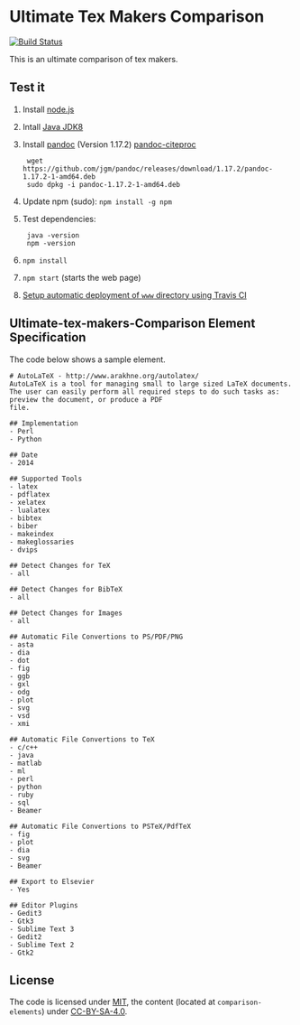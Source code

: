# Ultimate Tex Makers Comparison

[![Build 
Status](https://travis-ci.org/ultimate-comparisons/ultimate-deployment-tool-comparison.svg?branch=master)](https://travis-ci.org/ultimate-comparisons/ultimate-deployment-tool-comparison)

This is an ultimate comparison of tex makers.

## Test it
1. Install [node.js](https://nodejs.org/en/)
2. Intall [Java JDK8](http://www.oracle.com/technetwork/java/javase/downloads/jdk8-downloads-2133151.html)
3. Install [pandoc](http://pandoc.org/installing.html) (Version 1.17.2) [pandoc-citeproc](https://hackage.haskell.org/package/pandoc-citeproc)
        
        wget https://github.com/jgm/pandoc/releases/download/1.17.2/pandoc-1.17.2-1-amd64.deb
        sudo dpkg -i pandoc-1.17.2-1-amd64.deb
        
4. Update npm (sudo): `npm install -g npm`
5. Test dependencies:

        java -version
        npm -version

6. `npm install`
7. `npm start` (starts the web page)
8. [Setup automatic deployment of `www` directory using Travis CI](https://github.com/ultimate-comparisons/ultimate-comparison-BASE/wiki/Build-and-deploy-project-with-Travis-CI)


## Ultimate-tex-makers-Comparison Element Specification
The code below shows a sample element.

    # AutoLaTeX - http://www.arakhne.org/autolatex/
    AutoLaTeX is a tool for managing small to large sized LaTeX documents. The user can easily perform all required steps to do such tasks as: preview the document, or produce a PDF 
    file.

    ## Implementation
    - Perl
    - Python

    ## Date
    - 2014

    ## Supported Tools
    - latex
    - pdflatex
    - xelatex
    - lualatex
    - bibtex
    - biber
    - makeindex
    - makeglossaries
    - dvips

    ## Detect Changes for TeX
    - all

    ## Detect Changes for BibTeX
    - all

    ## Detect Changes for Images
    - all

    ## Automatic File Convertions to PS/PDF/PNG
    - asta
    - dia
    - dot
    - fig
    - ggb
    - gxl
    - odg
    - plot
    - svg
    - vsd
    - xmi

    ## Automatic File Convertions to TeX
    - c/c++
    - java
    - matlab
    - ml
    - perl
    - python
    - ruby
    - sql
    - Beamer

    ## Automatic File Convertions to PSTeX/PdfTeX
    - fig
    - plot
    - dia
    - svg
    - Beamer

    ## Export to Elsevier
    - Yes

    ## Editor Plugins
    - Gedit3
    - Gtk3
    - Sublime Text 3
    - Gedit2
    - Sublime Text 2
    - Gtk2


## License

The code is licensed under [MIT], the content (located at `comparison-elements`) under [CC-BY-SA-4.0].

  [MIT]: https://opensource.org/licenses/MIT
  [CC-BY-SA-4.0]: http://creativecommons.org/licenses/by-sa/4.0/
